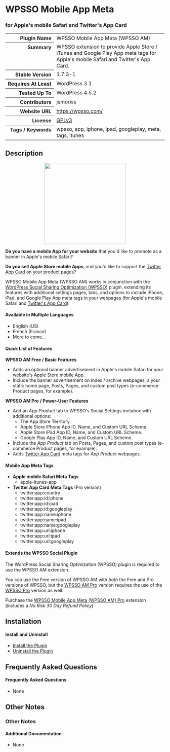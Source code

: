<h1>WPSSO Mobile App Meta</h1><h3>for Apple&#039;s mobile Safari and Twitter&#039;s App Card</h3>

<table>
<tr><th align="right" valign="top" nowrap>Plugin Name</th><td>WPSSO Mobile App Meta (WPSSO AM)</td></tr>
<tr><th align="right" valign="top" nowrap>Summary</th><td>WPSSO extension to provide Apple Store / iTunes and Google Play App meta tags for Apple&#039;s mobile Safari and Twitter&#039;s App Card.</td></tr>
<tr><th align="right" valign="top" nowrap>Stable Version</th><td>1.7.3-1</td></tr>
<tr><th align="right" valign="top" nowrap>Requires At Least</th><td>WordPress 3.1</td></tr>
<tr><th align="right" valign="top" nowrap>Tested Up To</th><td>WordPress 4.5.2</td></tr>
<tr><th align="right" valign="top" nowrap>Contributors</th><td>jsmoriss</td></tr>
<tr><th align="right" valign="top" nowrap>Website URL</th><td><a href="https://wpsso.com/">https://wpsso.com/</a></td></tr>
<tr><th align="right" valign="top" nowrap>License</th><td><a href="http://www.gnu.org/licenses/gpl.txt">GPLv3</a></td></tr>
<tr><th align="right" valign="top" nowrap>Tags / Keywords</th><td>wpsso, app, iphone, ipad, googleplay, meta, tags, itunes</td></tr>
</table>

<h2>Description</h2>

<p align="center"><img src="https://surniaulula.github.io/wpsso-am/assets/icon-256x256.png" width="256" height="256" /></p><p><strong>Do you have a mobile App for your website</strong> that you'd like to promote as a banner in Apple's mobile Safari?</p>

<p><strong>Do you sell Apple Store mobile Apps</strong>, and you'd like to support the <a href="https://dev.twitter.com/cards/types/app">Twitter App Card</a> on your product pages?</p>

<p>WPSSO Mobile App Meta (WPSSO AM) works in conjunction with the <a href="https://wordpress.org/plugins/wpsso/">WordPress Social Sharing Optimization (WPSSO)</a> plugin, extending its features with additional settings pages, tabs, and options to include iPhone, iPad, and Google Play App meta tags in your webpages (for Apple's mobile Safari and <a href="https://dev.twitter.com/cards/types/app">Twitter's App Card</a>).</p>

<h4>Available in Multiple Languages</h4>

<ul>
<li>English (US)</li>
<li>French (France)</li>
<li>More to come...</li>
</ul>

<h4>Quick List of Features</h4>

<p><strong>WPSSO AM Free / Basic Features</strong></p>

<ul>
<li>Adds an optional banner advertisement in Apple's mobile Safari for your website's Apple Store mobile App.</li>
<li>Include the banner advertisement on index / archive webpages, a your static home page, Posts, Pages, and custom post types (e-commerce Product pages, for example).</li>
</ul>

<p><strong>WPSSO AM Pro / Power-User Features</strong></p>

<ul>
<li>Add an <em>App Product</em> tab to WPSSO's Social Settings metabox with additional options:

<ul>
<li>The App Store Territory.</li>
<li>Apple Store iPhone App ID, Name, and Custom URL Scheme.</li>
<li>Apple Store iPad App ID, Name, and Custom URL Scheme.</li>
<li>Google Play App ID, Name, and Custom URL Scheme.</li>
</ul></li>
<li>Include the <em>App Product</em> tab on Posts, Pages, and custom post types (e-commerce Product pages, for example).</li>
<li>Adds <a href="https://dev.twitter.com/cards/types/app">Twitter App Card</a> meta tags for <em>App Product</em> webpages.</li>
</ul>

<h4>Mobile App Meta Tags</h4>

<ul>
<li><strong>Apple mobile Safari Meta Tags</strong>

<ul>
<li>apple-itunes-app</li>
</ul></li>
<li><strong>Twitter App Card Meta Tags</strong> (Pro version)

<ul>
<li>twitter:app:country</li>
<li>twitter:app:id:iphone</li>
<li>twitter:app:id:ipad</li>
<li>twitter:app:id:googleplay</li>
<li>twitter:app:name:iphone</li>
<li>twitter:app:name:ipad</li>
<li>twitter:app:name:googleplay</li>
<li>twitter:app:url:iphone</li>
<li>twitter:app:url:ipad</li>
<li>twitter:app:url:googleplay</li>
</ul></li>
</ul>

<h4>Extends the WPSSO Social Plugin</h4>

<p>The WordPress Social Sharing Optimization (WPSSO) plugin is required to use the WPSSO AM extension.</p>

<p>You can use the Free version of WPSSO AM with <em>both</em> the Free and Pro versions of WPSSO, but the <a href="http://wpsso.com/extend/plugins/wpsso-am/">WPSSO AM Pro</a> version requires the use of the <a href="http://wpsso.com/extend/plugins/wpsso/">WPSSO Pro</a> version as well.</p>

<p>Purchase the <a href="http://wpsso.com/extend/plugins/wpsso-am/">WPSSO Mobile App Meta (WPSSO AM) Pro</a> extension (includes a <em>No Risk 30 Day Refund Policy</em>).</p>


<h2>Installation</h2>

<h4>Install and Uninstall</h4>

<ul>
<li><a href="http://wpsso.com/codex/plugins/wpsso-am/installation/install-the-plugin/">Install the Plugin</a></li>
<li><a href="http://wpsso.com/codex/plugins/wpsso-am/installation/uninstall-the-plugin/">Uninstall the Plugin</a></li>
</ul>


<h2>Frequently Asked Questions</h2>

<h4>Frequently Asked Questions</h4>

<ul>
<li>None</li>
</ul>


<h2>Other Notes</h2>

<h3>Other Notes</h3>
<h4>Additional Documentation</h4>

<ul>
<li>None</li>
</ul>

